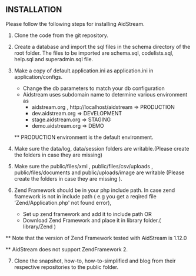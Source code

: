 ## INSTALLATION

Please follow the following steps for installing AidStream.

1. Clone the code from the git repository.

2. Create a database and import the sql files in the schema directory of the root folder.
The files to be imported are  schema.sql, codelists.sql, help.sql and superadmin.sql file.
    
3. Make a copy of default.application.ini as application.ini in application/configs.
    - Change the db parameters to match your db configuration
    - Aidstream uses subdomain name to determine various environment as
        - aidstream.org , http://localhost/aidstream => PRODUCTION
        - dev.aidstream.org => DEVELOPMENT
        - stage.aidstream.org => STAGING
        - demo.aidstream.org => DEMO
    
    ** PRODUCTION environment is the default environment.

4. Make sure the data/log, data/session folders are writable.(Please create the
folders in case they are missing)

5. Make sure the public/files/xml , public/files/csv/uploads , public/files/documents
and public/uploads/image are writable (Please create the folders in case they
are missing ).

6. Zend Framework should be in your php include path. In case zend framework is
not in include path ( e.g you get a reqired file 'Zend/Application.php' not found error),
    - Set up zend framework and add it to include path
    OR
    - Download Zend Framework and place it in library folder.( library/Zend )

** Note that the version of Zend Framework tested with AidStream is 1.12.0

** AidStream does not support ZendFramework 2.

7. Clone the snapshot, how-to, how-to-simplified and blog from their respective
repositories to the public folder.



